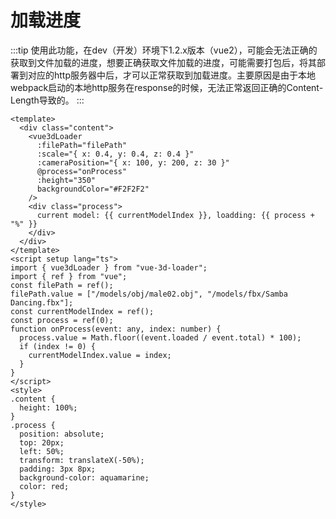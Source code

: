 # 加载进度

<ProgressBar/>

:::tip
使用此功能，在dev（开发）环境下1.2.x版本（vue2），可能会无法正确的获取到文件加载的进度，想要正确获取文件加载的进度，可能需要打包后，将其部署到对应的http服务器中后，才可以正常获取到加载进度。主要原因是由于本地webpack启动的本地http服务在response的时候，无法正常返回正确的Content-Length导致的。
:::

```vue
<template>
  <div class="content">
    <vue3dLoader
      :filePath="filePath"
      :scale="{ x: 0.4, y: 0.4, z: 0.4 }"
      :cameraPosition="{ x: 100, y: 200, z: 30 }"
      @process="onProcess"
      :height="350"
      backgroundColor="#F2F2F2"
    />
    <div class="process">
      current model: {{ currentModelIndex }}, loadding: {{ process + "%" }}
    </div>
  </div>
</template>
<script setup lang="ts">
import { vue3dLoader } from "vue-3d-loader";
import { ref } from "vue";
const filePath = ref();
filePath.value = ["/models/obj/male02.obj", "/models/fbx/Samba Dancing.fbx"];
const currentModelIndex = ref();
const process = ref(0);
function onProcess(event: any, index: number) {
  process.value = Math.floor((event.loaded / event.total) * 100);
  if (index != 0) {
    currentModelIndex.value = index;
  }
}
</script>
<style>
.content {
  height: 100%;
}
.process {
  position: absolute;
  top: 20px;
  left: 50%;
  transform: translateX(-50%);
  padding: 3px 8px;
  background-color: aquamarine;
  color: red;
}
</style>
```
